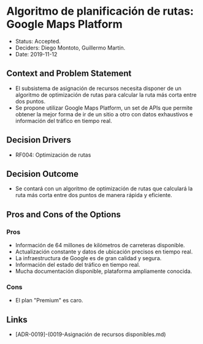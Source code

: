 # Algoritmo de planificación de rutas: Google Maps Platform

* Status: Accepted.
* Deciders: Diego Montoto, Guillermo Martín.
* Date: 2019-11-12


## Context and Problem Statement
* El subsistema de asignación de recursos necesita disponer de un algoritmo de optimización de rutas para calcular la ruta más corta entre dos puntos.
* Se propone utilizar Google Maps Platform, un set de APIs que permite obtener la mejor forma de ir de un sitio a otro con datos exhaustivos e información del tráfico en tiempo real.


## Decision Drivers
* RF004: Optimización de rutas

## Decision Outcome
* Se contará con un algoritmo de optimización de rutas que calculará la ruta más corta entre dos puntos de manera rápida y eficiente.

## Pros and Cons of the Options

### Pros
* Información de 64 millones de kilómetros de carreteras disponible.
* Actualización constante y datos de ubicación precisos en tiempo real.
* La infraestructura de Google es de gran calidad y segura.
* Información del estado del tráfico en tiempo real.
* Mucha documentación disponible, plataforma ampliamente conocida.


### Cons
* El plan "Premium" es caro.

## Links

* [ADR-0019]-(0019-Asignación de recursos disponibles.md)

